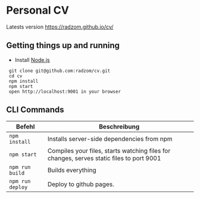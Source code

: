 # Personal CV

Latests version https://radzom.github.io/cv/

## Getting things up and running

- Install [Node.js](http://nodejs.org)

```
 git clone git@github.com:radzom/cv.git
 cd cv
 npm install
 npm start
 open http://localhost:9001 in your browser
```

## CLI Commands

| Befehl | Beschreibung |
| --- | --- |
| `npm install` | Installs server-side dependencies from npm |
| `npm start` | Compiles your files, starts watching files for changes, serves static files to port 9001 |
| `npm run build` | Builds everything |
| `npm run deploy` | Deploy to github pages. |

